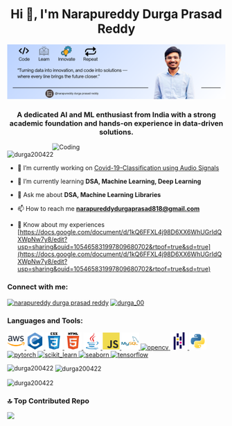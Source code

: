 <h1 align="center">Hi 👋, I'm Narapureddy Durga Prasad Reddy</h1>
<div align="center"> <img src="https://raw.githubusercontent.com/Durga200422/Durga200422/main/Durga_Banner.png"> </div>
<h3 align="center">A dedicated AI and ML enthusiast from India with a strong academic foundation and hands-on experience in data-driven solutions.</h3>
<img align="right" alt="Coding" width="400" src="https://raw.githubusercontent.com/devSouvik/devSouvik/master/Durga_Gif.gif">
<p align="left"> <img src="https://komarev.com/ghpvc/?username=durga200422&label=Profile%20views&color=0e75b6&style=flat" alt="durga200422" /> </p>

- 🔭 I’m currently working on [Covid-19-Classification using Audio Signals](https://github.com/Durga200422/Covid-19-Classification-using-Audio-Signals)

- 🌱 I’m currently learning **DSA, Machine Learning, Deep Learning**

- 💬 Ask me about **DSA, Machine Learning Libraries**

- 📫 How to reach me **narapureddydurgaprasad818@gmail.com**

- 📄 Know about my experiences [https://docs.google.com/document/d/1kQ6FFXL4j98D6XX6WhUGrIdQXWpNw7y8/edit?usp=sharing&ouid=105465831997809680702&rtpof=true&sd=true](https://docs.google.com/document/d/1kQ6FFXL4j98D6XX6WhUGrIdQXWpNw7y8/edit?usp=sharing&ouid=105465831997809680702&rtpof=true&sd=true)

<h3 align="left">Connect with me:</h3>
<p align="left">
<a href="https://linkedin.com/in/narapureddy durga prasad reddy" target="blank"><img align="center" src="https://raw.githubusercontent.com/rahuldkjain/github-profile-readme-generator/master/src/images/icons/Social/linked-in-alt.svg" alt="narapureddy durga prasad reddy" height="30" width="40" /></a>
<a href="https://www.leetcode.com/durga_00" target="blank"><img align="center" src="https://raw.githubusercontent.com/rahuldkjain/github-profile-readme-generator/master/src/images/icons/Social/leet-code.svg" alt="durga_00" height="30" width="40" /></a>
</p>

<h3 align="left">Languages and Tools:</h3>
<p align="left"> <a href="https://aws.amazon.com" target="_blank" rel="noreferrer"> <img src="https://raw.githubusercontent.com/devicons/devicon/master/icons/amazonwebservices/amazonwebservices-original-wordmark.svg" alt="aws" width="40" height="40"/> </a> <a href="https://www.cprogramming.com/" target="_blank" rel="noreferrer"> <img src="https://raw.githubusercontent.com/devicons/devicon/master/icons/c/c-original.svg" alt="c" width="40" height="40"/> </a> <a href="https://www.w3schools.com/css/" target="_blank" rel="noreferrer"> <img src="https://raw.githubusercontent.com/devicons/devicon/master/icons/css3/css3-original-wordmark.svg" alt="css3" width="40" height="40"/> </a> <a href="https://www.w3.org/html/" target="_blank" rel="noreferrer"> <img src="https://raw.githubusercontent.com/devicons/devicon/master/icons/html5/html5-original-wordmark.svg" alt="html5" width="40" height="40"/> </a> <a href="https://www.java.com" target="_blank" rel="noreferrer"> <img src="https://raw.githubusercontent.com/devicons/devicon/master/icons/java/java-original.svg" alt="java" width="40" height="40"/> </a> <a href="https://developer.mozilla.org/en-US/docs/Web/JavaScript" target="_blank" rel="noreferrer"> <img src="https://raw.githubusercontent.com/devicons/devicon/master/icons/javascript/javascript-original.svg" alt="javascript" width="40" height="40"/> </a> <a href="https://www.mysql.com/" target="_blank" rel="noreferrer"> <img src="https://raw.githubusercontent.com/devicons/devicon/master/icons/mysql/mysql-original-wordmark.svg" alt="mysql" width="40" height="40"/> </a> <a href="https://opencv.org/" target="_blank" rel="noreferrer"> <img src="https://www.vectorlogo.zone/logos/opencv/opencv-icon.svg" alt="opencv" width="40" height="40"/> </a> <a href="https://pandas.pydata.org/" target="_blank" rel="noreferrer"> <img src="https://raw.githubusercontent.com/devicons/devicon/2ae2a900d2f041da66e950e4d48052658d850630/icons/pandas/pandas-original.svg" alt="pandas" width="40" height="40"/> </a> <a href="https://www.python.org" target="_blank" rel="noreferrer"> <img src="https://raw.githubusercontent.com/devicons/devicon/master/icons/python/python-original.svg" alt="python" width="40" height="40"/> </a> <a href="https://pytorch.org/" target="_blank" rel="noreferrer"> <img src="https://www.vectorlogo.zone/logos/pytorch/pytorch-icon.svg" alt="pytorch" width="40" height="40"/> </a> <a href="https://scikit-learn.org/" target="_blank" rel="noreferrer"> <img src="https://upload.wikimedia.org/wikipedia/commons/0/05/Scikit_learn_logo_small.svg" alt="scikit_learn" width="40" height="40"/> </a> <a href="https://seaborn.pydata.org/" target="_blank" rel="noreferrer"> <img src="https://seaborn.pydata.org/_images/logo-mark-lightbg.svg" alt="seaborn" width="40" height="40"/> </a> <a href="https://www.tensorflow.org" target="_blank" rel="noreferrer"> <img src="https://www.vectorlogo.zone/logos/tensorflow/tensorflow-icon.svg" alt="tensorflow" width="40" height="40"/> </a> </p>

<p><img align="left" src="https://github-readme-stats.vercel.app/api/top-langs?username=durga200422&show_icons=true&locale=en&layout=compact" alt="durga200422" /></p>

<p>&nbsp;<img align="center" src="https://github-readme-stats.vercel.app/api?username=durga200422&show_icons=true&locale=en" alt="durga200422" /></p>

<p><img align="center" src="https://github-readme-streak-stats.herokuapp.com/?user=durga200422&" alt="durga200422" /></p>

### 🔝 Top Contributed Repo
![](https://github-contributor-stats.vercel.app/api?username=jaiswaladi246&limit=5&theme=flat&combine_all_yearly_contributions=true)
